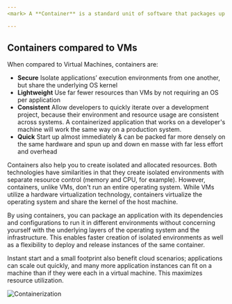 ```yaml
---
<mark> A **Container** is a standard unit of software that packages up code and all its dependencies so the application runs quickly and reliably from one computing environment to another. Application containers are ideal for application development and testing because they have the combination of instant startup, which comes from OS virtualization, and reliable execution, which comes from isolation and resource governance. </mark>

---
```


## Containers compared to VMs
When compared to Virtual Machines, containers are:
* **Secure** 
Isolate applications’ execution environments from one another, but share the underlying OS kernel<br>
* **Lightweight** Use far fewer resources than VMs by not requiring an OS per application<br>
* **Consistent** Allow developers to quickly iterate over a development project, because their environment and resource usage are consistent across systems. A containerized application that works on a developer's machine will work the same way on a production system. <br>
* **Quick** Start up almost immediately & can be packed far more densely on the same hardware and spun up and down en masse with far less effort and overhead


Containers also help you to create isolated and allocated resources. Both technologies have similarities in that they create isolated environments with separate resource control (memory and CPU, for example). However, containers, unlike VMs, don't run an entire operating system. While VMs utilize a hardware virtualization technology, containers virtualize the operating system and share the kernel of the host machine.

By using containers, you can package an application with its dependencies and configurations to run it in different environments without concerning yourself with the underlying layers of the operating system and the infrastructure. This enables faster creation of isolated environments as well as a flexibility to deploy and release instances of the same container.

Instant start and a small footprint also benefit cloud scenarios; applications can scale out quickly, and many more application instances can fit on a machine than if they were each in a virtual machine. This maximizes resource utilization.

![Containerization](https://d33wubrfki0l68.cloudfront.net/26a177ede4d7b032362289c6fccd448fc4a91174/eb693/images/docs/container_evolution.svg)
